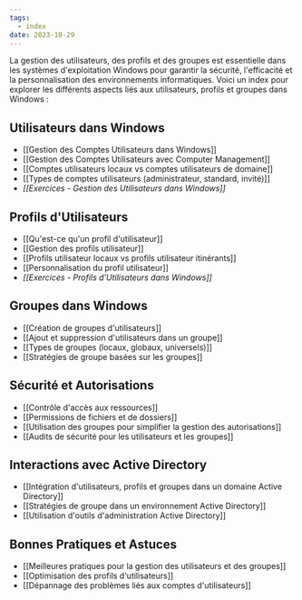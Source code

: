 ```yaml
---
tags:
  - index
date: 2023-10-29
---
```


La gestion des utilisateurs, des profils et des groupes est essentielle dans les systèmes d'exploitation Windows pour garantir la sécurité, l'efficacité et la personnalisation des environnements informatiques. Voici un index pour explorer les différents aspects liés aux utilisateurs, profils et groupes dans Windows :

## Utilisateurs dans Windows
- [[Gestion des Comptes Utilisateurs dans Windows]]
- [[Gestion des Comptes Utilisateurs avec Computer Management]]
- [[Comptes utilisateurs locaux vs comptes utilisateurs de domaine]]
- [[Types de comptes utilisateurs (administrateur, standard, invité)]]
- *[[Exercices - Gestion des Utilisateurs dans Windows]]*

## Profils d'Utilisateurs
- [[Qu'est-ce qu'un profil d'utilisateur]]
- [[Gestion des profils utilisateur]]
- [[Profils utilisateur locaux vs profils utilisateur itinérants]]
- [[Personnalisation du profil utilisateur]]
- *[[Exercices - Profils d'Utilisateurs dans Windows]]*

## Groupes dans Windows
- [[Création de groupes d'utilisateurs]]
- [[Ajout et suppression d'utilisateurs dans un groupe]]
- [[Types de groupes (locaux, globaux, universels)]]
- [[Stratégies de groupe basées sur les groupes]]

## Sécurité et Autorisations
- [[Contrôle d'accès aux ressources]]
- [[Permissions de fichiers et de dossiers]]
- [[Utilisation des groupes pour simplifier la gestion des autorisations]]
- [[Audits de sécurité pour les utilisateurs et les groupes]]

## Interactions avec Active Directory
- [[Intégration d'utilisateurs, profils et groupes dans un domaine Active Directory]]
- [[Stratégies de groupe dans un environnement Active Directory]]
- [[Utilisation d'outils d'administration Active Directory]]

## Bonnes Pratiques et Astuces
- [[Meilleures pratiques pour la gestion des utilisateurs et des groupes]]
- [[Optimisation des profils d'utilisateurs]]
- [[Dépannage des problèmes liés aux comptes d'utilisateurs]]


